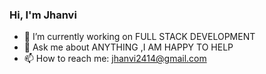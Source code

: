 ### Hi, I'm Jhanvi

- 🌱 I’m currently working on FULL STACK DEVELOPMENT
- 💬 Ask me about ANYTHING ,I AM HAPPY TO HELP 
- 📫 How to reach me: jhanvi2414@gmail.com

